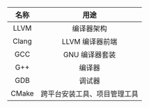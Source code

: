 | 名称  |             用途             |
|:-----:|:----------------------------:|
| LLVM  |          编译器架构          |
| Clang |       LLVM 编译器前端        |
|  GCC  |        GNU 编译器套装        | 
|  G++  |            编译器            |
|  GDB  |            调试器            |
| CMake | 跨平台安装工具、项目管理工具 |